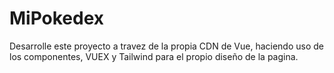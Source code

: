 # MiPokedex
Desarrolle este proyecto a travez de la propia CDN de Vue, haciendo uso de los componentes, VUEX y Tailwind para el propio diseño de la pagina.
